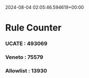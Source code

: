 2024-08-04 02:05:46.594619+00:00
# Rule Counter 
 ### UCATE : 493069

 ### Veneto : 75579

 ### Allowlist : 13930
